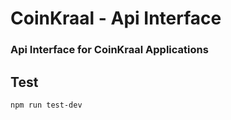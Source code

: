 # CoinKraal - Api Interface
### Api Interface for CoinKraal Applications


Test
---
```npm run test-dev```
